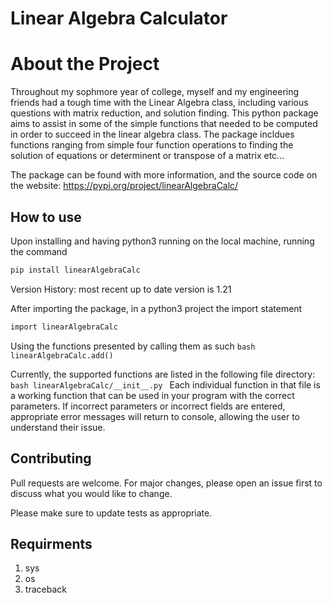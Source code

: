 # Linear Algebra Calculator

# About the Project
Throughout my sophmore year of college, myself and my engineering friends had a tough time with the Linear Algebra class, including various questions with matrix reduction, and solution finding. This python package aims to assist in some of the simple functions that needed to be computed in order to succeed in the linear algebra class. The package incldues functions ranging from simple four function operations to finding the solution of equations or determinent or transpose of a matrix etc... 

The package can be found with more information, and the source code on the website: https://pypi.org/project/linearAlgebraCalc/

## How to use
Upon installing and having python3 running on the local machine, running the command 

```bash
pip install linearAlgebraCalc
```
Version History: most recent up to date version is 1.21

After importing the package, in a python3 project the import statement 

```bash
import linearAlgebraCalc 
```

Using the functions presented by calling them as such ```bash linearAlgebraCalc.add() ```

Currently, the supported functions are listed in the following file directory: ```bash linearAlgebraCalc/__init__.py ```
Each individual function in that file is a working function that can be used in your program with the correct parameters. If incorrect parameters or incorrect fields are entered, appropriate error messages will return to console, allowing the user to understand their issue. 

## Contributing
Pull requests are welcome. For major changes, please open an issue first to discuss what you would like to change.

Please make sure to update tests as appropriate.

## Requirments
1. sys
2. os
3. traceback
